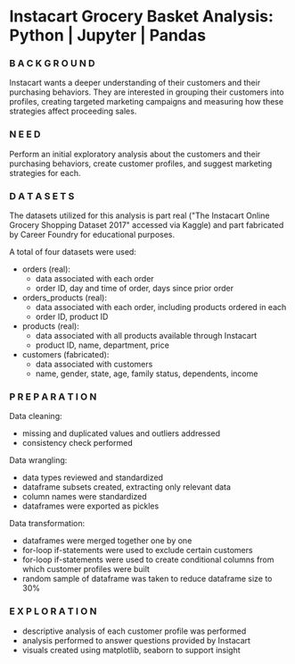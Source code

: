 # Instacart Grocery Basket Analysis: Python | Jupyter | Pandas

### B A C K G R O U N D
Instacart wants a deeper understanding of their customers and their purchasing behaviors. They are interested in grouping their customers into profiles, creating targeted marketing campaigns and measuring how these strategies affect proceeding sales. 


### N E E D
Perform an initial exploratory analysis about the customers and their purchasing behaviors, create customer profiles, and suggest marketing strategies for each.


### D A T A S E T S
The datasets utilized for this analysis is part real ("The Instacart Online Grocery Shopping Dataset 2017" accessed via Kaggle) and part fabricated by Career Foundry for educational purposes. 

A total of four datasets were used:

   - orders (real): 
       - data associated with each order
       - order ID, day and time of order, days since prior order
   - orders_products (real): 
       - data associated with each order, including products ordered in each
       - order ID, product ID
   - products (real): 
       - data associated with all products available through Instacart
       - product ID, name, department, price
   - customers (fabricated):
       - data associated with customers
       - name, gender, state, age, family status, dependents, income

### P R E P A R A T I O N
Data cleaning:
   - missing and duplicated values and outliers addressed
   - consistency check performed 

Data wrangling:
   - data types reviewed and standardized 
   - dataframe subsets created, extracting only relevant data 
   - column names were standardized 
   - dataframes were exported as pickles 

Data transformation: 
   - dataframes were merged together one by one 
   - for-loop if-statements were used to exclude certain customers 
   - for-loop if-statements were used to create conditional columns from which customer profiles were built 
   - random sample of dataframe was taken to reduce dataframe size to 30%


### E X P L O R A T I O N
   - descriptive analysis of each customer profile was performed 
   - analysis performed to answer questions provided by Instacart 
   - visuals created using matplotlib, seaborn to support insight  
